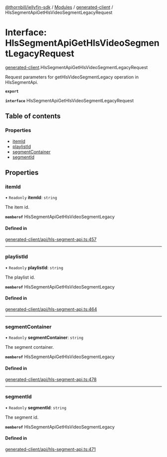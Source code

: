 [@thornbill/jellyfin-sdk](../README.md) / [Modules](../modules.md) / [generated-client](../modules/generated_client.md) / HlsSegmentApiGetHlsVideoSegmentLegacyRequest

# Interface: HlsSegmentApiGetHlsVideoSegmentLegacyRequest

[generated-client](../modules/generated_client.md).HlsSegmentApiGetHlsVideoSegmentLegacyRequest

Request parameters for getHlsVideoSegmentLegacy operation in HlsSegmentApi.

**`export`**

**`interface`** HlsSegmentApiGetHlsVideoSegmentLegacyRequest

## Table of contents

### Properties

- [itemId](generated_client.HlsSegmentApiGetHlsVideoSegmentLegacyRequest.md#itemid)
- [playlistId](generated_client.HlsSegmentApiGetHlsVideoSegmentLegacyRequest.md#playlistid)
- [segmentContainer](generated_client.HlsSegmentApiGetHlsVideoSegmentLegacyRequest.md#segmentcontainer)
- [segmentId](generated_client.HlsSegmentApiGetHlsVideoSegmentLegacyRequest.md#segmentid)

## Properties

### itemId

• `Readonly` **itemId**: `string`

The item id.

**`memberof`** HlsSegmentApiGetHlsVideoSegmentLegacy

#### Defined in

[generated-client/api/hls-segment-api.ts:457](https://github.com/thornbill/jellyfin-sdk-typescript/blob/c65c42e/src/generated-client/api/hls-segment-api.ts#L457)

___

### playlistId

• `Readonly` **playlistId**: `string`

The playlist id.

**`memberof`** HlsSegmentApiGetHlsVideoSegmentLegacy

#### Defined in

[generated-client/api/hls-segment-api.ts:464](https://github.com/thornbill/jellyfin-sdk-typescript/blob/c65c42e/src/generated-client/api/hls-segment-api.ts#L464)

___

### segmentContainer

• `Readonly` **segmentContainer**: `string`

The segment container.

**`memberof`** HlsSegmentApiGetHlsVideoSegmentLegacy

#### Defined in

[generated-client/api/hls-segment-api.ts:478](https://github.com/thornbill/jellyfin-sdk-typescript/blob/c65c42e/src/generated-client/api/hls-segment-api.ts#L478)

___

### segmentId

• `Readonly` **segmentId**: `string`

The segment id.

**`memberof`** HlsSegmentApiGetHlsVideoSegmentLegacy

#### Defined in

[generated-client/api/hls-segment-api.ts:471](https://github.com/thornbill/jellyfin-sdk-typescript/blob/c65c42e/src/generated-client/api/hls-segment-api.ts#L471)

